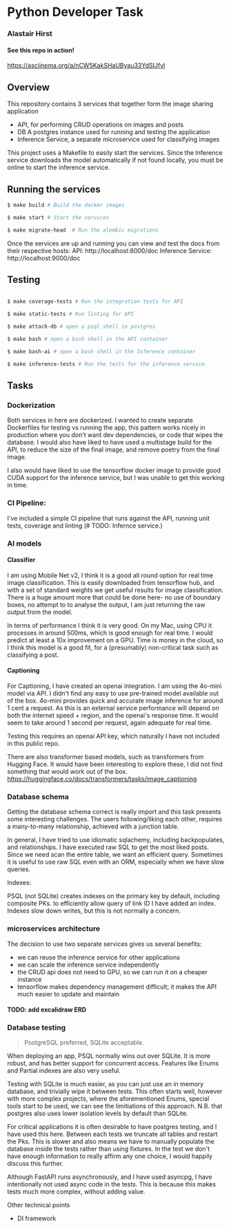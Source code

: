 # Python Developer Task
### Alastair Hirst

#### See this repo in action!

https://asciinema.org/a/nCW5KakSHaUByau33YdSIJfvl

 ## Overview


This repository contains 3 services that together form the image sharing application

- API, for performing CRUD operations on images and posts
- DB A postgres instance used for running and testing the application
- Inference Service, a separate microservice used for classifying images

This project uses a Makefile to easily start the services.
Since the Inference service downloads the model automatically if not found locally, you must be online
to start the inference service. 

## Running the services
```bash
$ make build # Build the docker images

$ make start # Start the services

$ make migrate-head  # Run the alembic migrations

```
Once the services are up and running you can view and test the docs from their respective hosts:
API: http://localhost:8000/doc
Inference Service: http://localhost:9000/doc



## Testing
```bash

$ make coverage-tests # Run the integration tests for API 

$ make static-tests # Run linting for API

$ make attach-db # open a psql shell in postgres

$ make bash # open a bash shell in the API container

$ make bash-ai # open a bash shell in the Inference container

$ make inference-tests # Run the tests for the inference service

```


## Tasks

### Dockerization

Both services in here are dockerized. I wanted to create separate Dockerfiles for testing vs running the app,
this pattern works nicely in production where you don't want dev dependencies, or code that wipes the database.
I would also have liked to have used a multistage build for the API, to reduce the size of the final image, 
and remove poetry from the final image.

I also would have liked to use the tensorflow docker image to provide good CUDA support for the inference service,
but I was unable to get this working in time.

### CI Pipeline:
I've included a simple CI pipeline that runs against the API, running unit tests, coverage and linting (# TODO: Infernce service.)


### AI models

#### Classifier
I am using Mobile Net v2, I think it is a good all round option for real time image classification.
This is easily downloaded from tensorflow hub, and with a set of standard weights we get useful results for
image classification. There is a huge amount more that could be done here- no use of boundary boxes, no attempt to 
to analyse the output, I am just returning the raw output from the model.

In terms of performance I think it is very good. On my Mac, using CPU it processes in around 500ms, which is good enough for real time.
I would predict at least a 10x improvement on a GPU. Time is money in the cloud, so I think this model is a good fit, for 
a (presumably) non-critical task such as classifying a post.

#### Captioning

For Captioning, I have created an openai integration. I am using the 4o-mini model via API.
I didn't find any easy to use pre-trained model available out of the box. 4o-mini provides
quick and accurate image inference for around 1 cent a request. As this is an external service
performance will depend on both the internet speed + region, and the openai's response time.
It would seem to take around 1 second per request, again adequate for real time.

Testing this requires an openai API key, which naturally I have not included in this public repo.

There are also transformer based models, such as transformers from Hugging Face.
It would have been interesting to explore these, I did not find something that would work out of the box.
https://huggingface.co/docs/transformers/tasks/image_captioning


### Database schema

Getting the database schema correct is really import and this task presents some interesting challenges.
The users following/liking each other, requires a many-to-many relationship, achieved
with a junction table.

In general, I have tried to use idiomatic sqlachemy, including backpopulates, and relationships.
I have executed raw SQL to get the most liked posts. Since we need scan the entire table, we want an efficient query.
Sometimes it is useful to use raw SQL even with an ORM, especially when we have slow queries.

Indexes:

PSQL (not SQLite) creates indexes on the primary key by default, including composite PKs.
to efficiently allow query of link ID I have added an index. Indexes slow down writes, but this is not normally a concern.

### microservices architecture

The decision to use two separate services gives us several benefits:

- we can reuse the inference service for other applications
- we can scale the inference service independently
- the CRUD api does not need to GPU, so we can run it on a cheaper instance
- tensorflow makes dependency management difficult; it makes the API much easier to update and maintain

#### TODO: add excalidraw ERD

### Database testing

> PostgreSQL preferred, SQLite acceptable.

When deploying an app, PSQL normally wins out over SQLite. It is more robust, and has better support for concurrent access.
Features like Enums and Partial indexes are also very useful.

Testing with SQLite is much easier, as you can just use an in memory database, and trivially wipe it between tests.
This often starts well, however with more complex projects, where the aforementioned Enums, special tools start to be used,
we can see the limitiations of this approach. N.B. that postgres also uses lower isolation levels by default than SQLite. 

For critical applications it is often desirable to have postgres testing, and I have used this here.
Between each tests we truncate all tables and restart the Pks. This is slower and also means we have to manually populate the 
database inside the tests rather than using fixtures. 
In the test we don't have enough information to really affirm any one choice, I would happily discuss this further.


Although FastAPI runs asynchronously, and I have used asyncpg, I have intentionally not used async code in the tests. This is because
this makes tests much more complex, without adding value.



Other technical points
- DI framework

